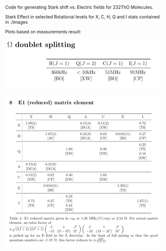 Code for generating Stark shift vs. Electric fields for 232ThO Molecules.

Stark Effect in selected Rotational levels for X, C, H, Q and I stats contained in ./images

Plots based on measurements result:


![alt text](images/_images/doublet.png)


![alt text](images/_images/E1.png)
